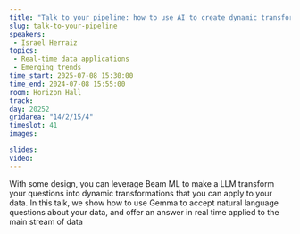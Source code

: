 ```yaml
---
title: "Talk to your pipeline: how to use AI to create dynamic transforms in streaming"
slug: talk-to-your-pipeline
speakers:
 - Israel Herraiz
topics: 
 - Real-time data applications
 - Emerging trends
time_start: 2025-07-08 15:30:00
time_end: 2024-07-08 15:55:00
room: Horizon Hall
track: 
day: 20252
gridarea: "14/2/15/4"
timeslot: 41 
images: 

slides:
video: 
---
```


With some design, you can leverage Beam ML to make a LLM transform your questions into dynamic transformations that you can apply to your data. In this talk, we show how to use Gemma to accept natural language questions about your data, and offer an answer in real time applied to the main stream of data